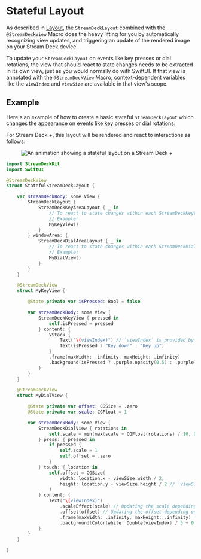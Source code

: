 # Stateful Layout

As described in [Layout](Layout.md), the `StreamDeckLayout` combined with the `@StreamDeckView` Macro does the heavy lifting for you by automatically recognizing view updates, and triggering an update of the rendered image on your Stream Deck device.

To update your `StreamDeckLayout` on events like key presses or dial rotations, the view that should react to state changes needs to be extracted in its own view, just as you would normally do with SwiftUI. If that view is annotated with the `@StreamDeckView` Macro, context-dependent variables like the `viewIndex` and `viewSize` are available in that view's scope. 

## Example

Here's an example of how to create a basic stateful `StreamDeckLayout` which changes the appearance on events like key presses or dial rotations.

For Stream Deck +, this layout will be rendered and react to interactions as follows:

<figure>
    <img alt="An animation showing a stateful layout on a Stream Deck +" src="_images/layout_stateful_sd_plus_device.gif">
</figure>


```swift
import StreamDeckKit
import SwiftUI

@StreamDeckView
struct StatefulStreamDeckLayout {

    var streamDeckBody: some View {
        StreamDeckLayout {
            StreamDeckKeyAreaLayout { _ in
                // To react to state changes within each StreamDeckKeyView, extract the view, just as you normally would in SwiftUI
                // Example:
                MyKeyView()
            }
        } windowArea: {
            StreamDeckDialAreaLayout { _ in
                // To react to state changes within each StreamDeckDialView, extract the view, just as you normally would in SwiftUI
                // Example:
                MyDialView()
            }
        }
    }

    @StreamDeckView
    struct MyKeyView {

        @State private var isPressed: Bool = false

        var streamDeckBody: some View {
            StreamDeckKeyView { pressed in
                self.isPressed = pressed
            } content: {
                VStack {
                    Text("\(viewIndex)") // `viewIndex` is provided by the `@StreamDeckView` macro
                    Text(isPressed ? "Key down" : "Key up")
                }
                .frame(maxWidth: .infinity, maxHeight: .infinity)
                .background(isPressed ? .purple.opacity(0.5) : .purple) // Updating the background depending on the state
            }
        }
    }

    @StreamDeckView
    struct MyDialView {

        @State private var offset: CGSize = .zero
        @State private var scale: CGFloat = 1

        var streamDeckBody: some View {
            StreamDeckDialView { rotations in
                self.scale = min(max(scale + CGFloat(rotations) / 10, 0.5), 5)
            } press: { pressed in
                if pressed {
                    self.scale = 1
                    self.offset = .zero
                }
            } touch: { location in
                self.offset = CGSize(
                    width: location.x - viewSize.width / 2,
                    height: location.y - viewSize.height / 2 // `viewSize` is provided by the `@StreamDeckView` macro
                )
            } content: {
                Text("\(viewIndex)")
                    .scaleEffect(scale) // Updating the scale depending on the state
                    .offset(offset) // Updating the offset depending on the state
                    .frame(maxWidth: .infinity, maxHeight: .infinity)
                    .background(Color(white: Double(viewIndex) / 5 + 0.5))
            }
        }
    }

}

```